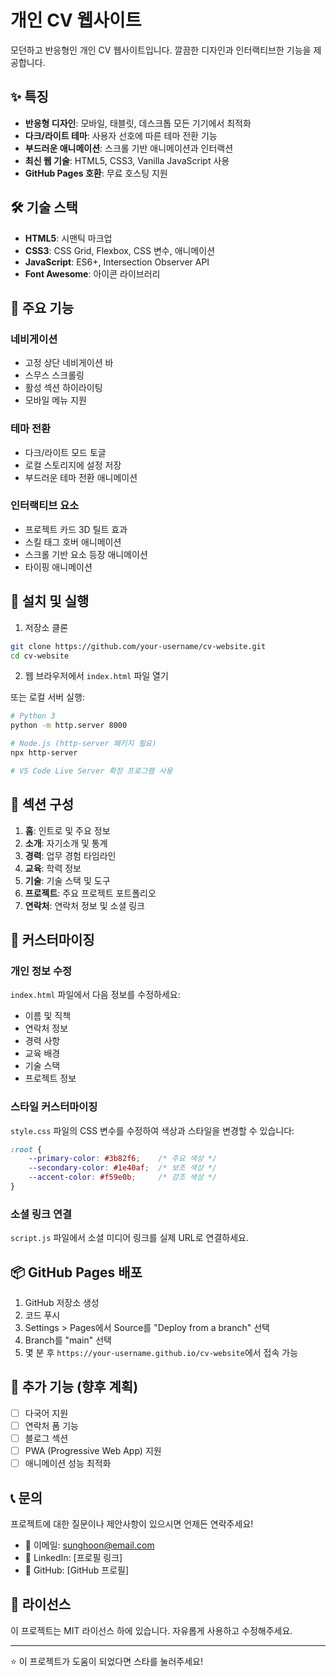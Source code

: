 # 개인 CV 웹사이트

모던하고 반응형인 개인 CV 웹사이트입니다. 깔끔한 디자인과 인터랙티브한 기능을 제공합니다.

## ✨ 특징

- **반응형 디자인**: 모바일, 태블릿, 데스크톱 모든 기기에서 최적화
- **다크/라이트 테마**: 사용자 선호에 따른 테마 전환 기능
- **부드러운 애니메이션**: 스크롤 기반 애니메이션과 인터랙션
- **최신 웹 기술**: HTML5, CSS3, Vanilla JavaScript 사용
- **GitHub Pages 호환**: 무료 호스팅 지원

## 🛠️ 기술 스택

- **HTML5**: 시맨틱 마크업
- **CSS3**: CSS Grid, Flexbox, CSS 변수, 애니메이션
- **JavaScript**: ES6+, Intersection Observer API
- **Font Awesome**: 아이콘 라이브러리

## 📱 주요 기능

### 네비게이션
- 고정 상단 네비게이션 바
- 스무스 스크롤링
- 활성 섹션 하이라이팅
- 모바일 메뉴 지원

### 테마 전환
- 다크/라이트 모드 토글
- 로컬 스토리지에 설정 저장
- 부드러운 테마 전환 애니메이션

### 인터랙티브 요소
- 프로젝트 카드 3D 틸트 효과
- 스킬 태그 호버 애니메이션
- 스크롤 기반 요소 등장 애니메이션
- 타이핑 애니메이션

## 🚀 설치 및 실행

1. 저장소 클론
```bash
git clone https://github.com/your-username/cv-website.git
cd cv-website
```

2. 웹 브라우저에서 `index.html` 파일 열기

또는 로컬 서버 실행:
```bash
# Python 3
python -m http.server 8000

# Node.js (http-server 패키지 필요)
npx http-server

# VS Code Live Server 확장 프로그램 사용
```

## 📄 섹션 구성

1. **홈**: 인트로 및 주요 정보
2. **소개**: 자기소개 및 통계
3. **경력**: 업무 경험 타임라인
4. **교육**: 학력 정보
5. **기술**: 기술 스택 및 도구
6. **프로젝트**: 주요 프로젝트 포트폴리오
7. **연락처**: 연락처 정보 및 소셜 링크

## 🎨 커스터마이징

### 개인 정보 수정
`index.html` 파일에서 다음 정보를 수정하세요:
- 이름 및 직책
- 연락처 정보
- 경력 사항
- 교육 배경
- 기술 스택
- 프로젝트 정보

### 스타일 커스터마이징
`style.css` 파일의 CSS 변수를 수정하여 색상과 스타일을 변경할 수 있습니다:

```css
:root {
    --primary-color: #3b82f6;    /* 주요 색상 */
    --secondary-color: #1e40af;  /* 보조 색상 */
    --accent-color: #f59e0b;     /* 강조 색상 */
}
```

### 소셜 링크 연결
`script.js` 파일에서 소셜 미디어 링크를 실제 URL로 연결하세요.

## 📦 GitHub Pages 배포

1. GitHub 저장소 생성
2. 코드 푸시
3. Settings > Pages에서 Source를 "Deploy from a branch" 선택
4. Branch를 "main" 선택
5. 몇 분 후 `https://your-username.github.io/cv-website`에서 접속 가능

## 🔧 추가 기능 (향후 계획)

- [ ] 다국어 지원
- [ ] 연락처 폼 기능
- [ ] 블로그 섹션
- [ ] PWA (Progressive Web App) 지원
- [ ] 애니메이션 성능 최적화

## 📞 문의

프로젝트에 대한 질문이나 제안사항이 있으시면 언제든 연락주세요!

- 📧 이메일: sunghoon@email.com
- 💼 LinkedIn: [프로필 링크]
- 🐙 GitHub: [GitHub 프로필]

## 📄 라이선스

이 프로젝트는 MIT 라이선스 하에 있습니다. 자유롭게 사용하고 수정해주세요.

---

⭐ 이 프로젝트가 도움이 되었다면 스타를 눌러주세요!